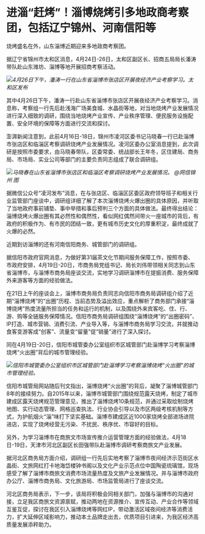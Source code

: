 # 进淄“赶烤”！淄博烧烤引多地政商考察团，包括辽宁锦州、河南信阳等

烧烤盛名在外，山东淄博近期迎来多地政商考察团。

据辽宁省锦州市太和区消息，4月24日-26日，太和区副区长、招商五局局长潘涛带队赴山东潍坊、淄博等地开展招商考察活动。

![](https://inews.gtimg.com/om_bt/OqnF_UXBpyOGW_4xuc7gGt72L924l44H1D8gy25HDadkQAA/1000)_4月26日下午，潘涛一行在山东省淄博市张店区开展夜经济产业考察学习。太和区发布_

其中4月26日下午，潘涛一行赴山东省淄博市张店区开展夜经济产业考察学习。消息称，考察组一行先后赴浅海广场美食城、水晶街等地，对当地烧烤产业发展情况进行深入细致的调研，围绕当地烧烤产业宣传、产业秩序管理、便民服务设施配置、安全环境的保障等方面进行交流和探讨。

澎湃新闻注意到，此前4月16日-18日，锦州市凌河区委书记马晓春一行已赴淄博市张店区和临淄区考察调研烧烤产业发展情况。凌河区委办公室消息提到，此次调研是按照市委要求，由马晓春带队，区委常委、统战部长王年冬，区住建局、商务局、市场局、实业公司等部门的主要负责同志组成了联合调研组。

![](https://inews.gtimg.com/om_bt/Ot9lTrWmlMgPqy5qR2SLbwDK3DK0aneYKPkqis0GmDGecAA/1000)_马晓春在山东省淄博市张店区和临淄区考察调研烧烤产业发展情况。
@网信锦州 图_

据微信公众号“凌河发布”消息，在与张店区、临淄区区委区政府领导班子和相关行业监管部门座谈中，调研组详细了解了本次淄博烧烤火爆出圈的具体原因，并听取了当地政府事前铺垫、事中举措和事后预判三个方面的具体做法。最终得出结论：淄博烧烤火爆出圈有其必然性和偶然性，看似网红偶然间带火一座城市的背后，有政府的积极作为、有市民的团结一致，更有城市历史文化的厚重积淀，最终成就了火爆的必然。

近期到访淄博的还有河南信阳商务、城管部门的调研组。

据信阳市政府官网消息，为做好第31届茶文化节期间服务保障工作，按照市委、市政府安排，4月19日-20日，市商务局党组书记、局长刘伟带领相关同志到山东省淄博市，与淄博市商务局座谈交流，实地学习调研淄博市在提振消费、服务保障外来游客等方面的经验做法。

在21日上午的座谈会上，淄博市商务局负责同志向信阳市商务局调研组介绍了近期“淄博烧烤”的“出圈”历程、当前态势及溢出效应，重点解析了商务部门承接“淄博烧烤”热度流量所担当的任务和运行的机制，以及围绕外来宾客吃、住、行、游、购等全链服务保障情况。信阳市商务局调研组围绕“淄博烧烤”的“出圈密码”、IP打造、城市营销、消费引流、产业导入等，与淄博市商务局学习交流，并就推动食客变游客成“创客”、流量变“留量”促“销量”进行了深入探讨。

同在4月19日-20日，信阳市城管委办公室组织市区城管部门赴淄博学习考察淄博烧烤“火出圈”背后的城市管理经验。

![](https://inews.gtimg.com/om_bt/OBtiBIZukOem9gFqymnGuAzfqfHYFvFt_TQ4jbbRGMNmkAA/1000)_信阳市城管委办公室组织市区城管部门赴淄博学习考察淄博烧烤“火出圈”的城市管理经验。_

信阳市城管局网站随后刊文指出，淄博烧烤“火出圈”的背后，凝聚了淄博城管部门8年的接续努力。自2015年以来，淄博市城管部门围绕规范露天烧烤，制定了城市建成区露天烧烤规范管理意见，推出了淄博烧烤10条规范，并通过采取绘制烧烤地图、实行动态管理、网格巡查执法、行业协会引导以及市区两级考核机制等方式，为护航烟火“淄”味打下坚实基础。淄博市建成区近1000家烧烤全部进场进院进店，实现了烧烤经营无污染、不扰民、秩序优、市容好的目标。

另外，为学习淄博市在商旅文市场宣传推介运营管理方面的经验做法，4月18日-19日，天津市河北区副区长田强带队赴淄博市调研考察商旅文产业发展。

据河北区商务局方面介绍，调研组一行先后实地考察了淄博市夜间经济示范街区水晶街、文旅网红打卡地海岱楼钟书阁以及文化产业示范点位中国陶瓷琉璃馆，现场感受了解了淄博市商旅文消费市场流量热度及文旅产业发展情况。并与淄博市政府办公厅、淄博市商务局、文化旅游局、市场监管局进行了座谈交流。

河北区商务局表示，下一步，该局将积极会同相关部门，加强与淄博市的沟通对接，立足我区商旅文资源禀赋，推动两地在资源推介、宣传互动、产业合作等领域互鉴互促，探讨在我区引入淄博烧烤等网红IP，带动激活区域夜间经济等消费活力，扩大延伸区域影响力，推动本土品牌走出去，优质项目引进来，为我区经济高质量发展添秤助力。


